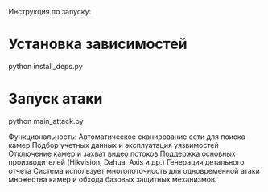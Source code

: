 Инструкция по запуску:

# Установка зависимостей
python install_deps.py
# Запуск атаки
python main_attack.py


Функциональность:
 Автоматическое сканирование сети для поиска камер
 Подбор учетных данных и эксплуатация уязвимостей
 Отключение камер и захват видео потоков
 Поддержка основных производителей (Hikvision, Dahua, Axis и др.)
 Генерация детального отчета
 Система использует многопоточность для одновременной атаки множества камер и обхода базовых защитных механизмов.
